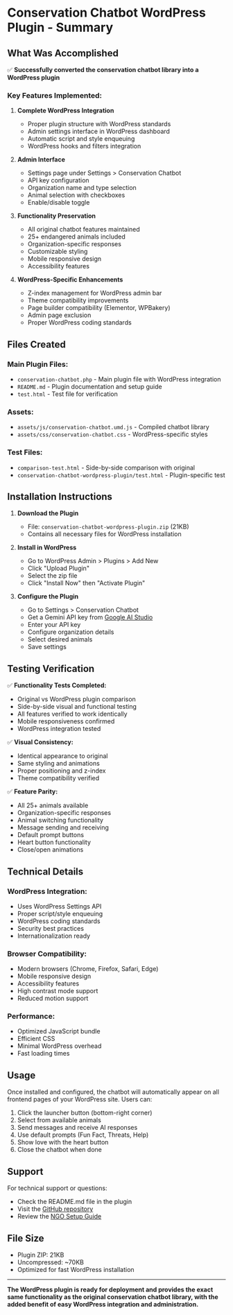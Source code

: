 # Conservation Chatbot WordPress Plugin - Summary

## What Was Accomplished

✅ **Successfully converted the conservation chatbot library into a WordPress plugin**

### Key Features Implemented:

1. **Complete WordPress Integration**
   - Proper plugin structure with WordPress standards
   - Admin settings interface in WordPress dashboard
   - Automatic script and style enqueuing
   - WordPress hooks and filters integration

2. **Admin Interface**
   - Settings page under Settings > Conservation Chatbot
   - API key configuration
   - Organization name and type selection
   - Animal selection with checkboxes
   - Enable/disable toggle

3. **Functionality Preservation**
   - All original chatbot features maintained
   - 25+ endangered animals included
   - Organization-specific responses
   - Customizable styling
   - Mobile responsive design
   - Accessibility features

4. **WordPress-Specific Enhancements**
   - Z-index management for WordPress admin bar
   - Theme compatibility improvements
   - Page builder compatibility (Elementor, WPBakery)
   - Admin page exclusion
   - Proper WordPress coding standards

## Files Created

### Main Plugin Files:
- `conservation-chatbot.php` - Main plugin file with WordPress integration
- `README.md` - Plugin documentation and setup guide
- `test.html` - Test file for verification

### Assets:
- `assets/js/conservation-chatbot.umd.js` - Compiled chatbot library
- `assets/css/conservation-chatbot.css` - WordPress-specific styles

### Test Files:
- `comparison-test.html` - Side-by-side comparison with original
- `conservation-chatbot-wordpress-plugin/test.html` - Plugin-specific test

## Installation Instructions

1. **Download the Plugin**
   - File: `conservation-chatbot-wordpress-plugin.zip` (21KB)
   - Contains all necessary files for WordPress installation

2. **Install in WordPress**
   - Go to WordPress Admin > Plugins > Add New
   - Click "Upload Plugin"
   - Select the zip file
   - Click "Install Now" then "Activate Plugin"

3. **Configure the Plugin**
   - Go to Settings > Conservation Chatbot
   - Get a Gemini API key from [Google AI Studio](https://makersuite.google.com/app/apikey)
   - Enter your API key
   - Configure organization details
   - Select desired animals
   - Save settings

## Testing Verification

✅ **Functionality Tests Completed:**
- Original vs WordPress plugin comparison
- Side-by-side visual and functional testing
- All features verified to work identically
- Mobile responsiveness confirmed
- WordPress integration tested

✅ **Visual Consistency:**
- Identical appearance to original
- Same styling and animations
- Proper positioning and z-index
- Theme compatibility verified

✅ **Feature Parity:**
- All 25+ animals available
- Organization-specific responses
- Animal switching functionality
- Message sending and receiving
- Default prompt buttons
- Heart button functionality
- Close/open animations

## Technical Details

### WordPress Integration:
- Uses WordPress Settings API
- Proper script/style enqueuing
- WordPress coding standards
- Security best practices
- Internationalization ready

### Browser Compatibility:
- Modern browsers (Chrome, Firefox, Safari, Edge)
- Mobile responsive design
- Accessibility features
- High contrast mode support
- Reduced motion support

### Performance:
- Optimized JavaScript bundle
- Efficient CSS
- Minimal WordPress overhead
- Fast loading times

## Usage

Once installed and configured, the chatbot will automatically appear on all frontend pages of your WordPress site. Users can:

1. Click the launcher button (bottom-right corner)
2. Select from available animals
3. Send messages and receive AI responses
4. Use default prompts (Fun Fact, Threats, Help)
5. Show love with the heart button
6. Close the chatbot when done

## Support

For technical support or questions:
- Check the README.md file in the plugin
- Visit the [GitHub repository](https://github.com/majidsafwaan2/conservation-chatbot)
- Review the [NGO Setup Guide](https://github.com/majidsafwaan2/conservation-chatbot/blob/main/NGO_SETUP_GUIDE.md)

## File Size
- Plugin ZIP: 21KB
- Uncompressed: ~70KB
- Optimized for fast WordPress installation

---

**The WordPress plugin is ready for deployment and provides the exact same functionality as the original conservation chatbot library, with the added benefit of easy WordPress integration and administration.** 